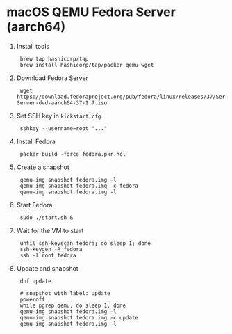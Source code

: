# macOS QEMU Fedora Server (aarch64)

1. Install tools

		brew tap hashicorp/tap
		brew install hashicorp/tap/packer qemu wget

1. Download Fedora Server

		wget https://download.fedoraproject.org/pub/fedora/linux/releases/37/Server/aarch64/iso/Fedora-Server-dvd-aarch64-37-1.7.iso

1. Set SSH key in `kickstart.cfg`

		sshkey --username=root "..."

1. Install Fedora

		packer build -force fedora.pkr.hcl

1. Create a snapshot

		qemu-img snapshot fedora.img -l
		qemu-img snapshot fedora.img -c fedora
		qemu-img snapshot fedora.img -l

1. Start Fedora

		sudo ./start.sh &

1. Wait for the VM to start

		until ssh-keyscan fedora; do sleep 1; done
		ssh-keygen -R fedora
		ssh -l root fedora

1. Update and snapshot

		dnf update

		# snapshot with label: update
		poweroff
		while pgrep qemu; do sleep 1; done
		qemu-img snapshot fedora.img -l
		qemu-img snapshot fedora.img -c update
		qemu-img snapshot fedora.img -l
